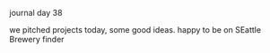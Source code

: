 journal day 38

we pitched projects today, some good ideas.  happy to be on SEattle Brewery finder

